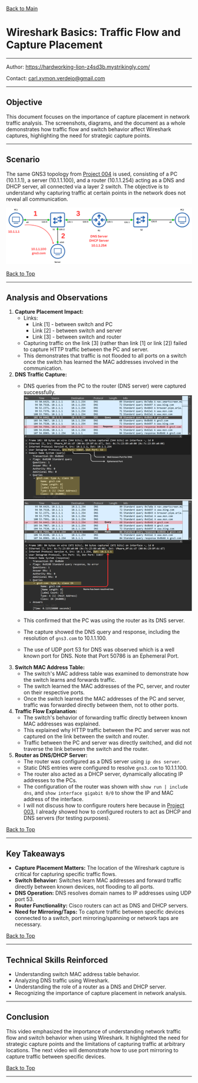 <a name="top"></a>
[Back to Main](https://github.com/caxylive/Net_Projects/tree/main/README.md)

# Wireshark Basics: Traffic Flow and Capture Placement

---

Author: https://hardworking-lion-z4sd3b.mystrikingly.com/

Contact: carl.xymon.verdejo@gmail.com

---

## Objective

This document focuses on the importance of capture placement in network traffic analysis. The screenshots, diagrams, and the document as a whole demonstrates how traffic flow and switch behavior affect Wireshark captures, highlighting the need for strategic capture points.

---

## Scenario

The same GNS3 topology from [Project 004](https://github.com/caxylive/Net_Projects/tree/main/projects/004%20-%20Wireshark%20Basics%20-%20Analyzing%20HTTP%20Traffic/README.md) is used, consisting of a PC (10.1.1.1), a server (10.1.1.100), and a router (10.1.1.254) acting as a DNS and DHCP server, all connected via a layer 2 switch. The objective is to understand why capturing traffic at certain points in the network does not reveal all communication.

![Network Topology Overview](screenshot/topology.png)

[Back to Top](#top)

---

## Analysis and Observations

1.  **Capture Placement Impact:**
    * Links:
       * Link [1] - between switch and PC
       * Link [2] - between switch and server
       * Link [3] - between switch and router
    * Capturing traffic on the link [3] (rather than link [1] or link [2]) failed to capture HTTP traffic between the PC and server.
    * This demonstrates that traffic is not flooded to all ports on a switch once the switch has learned the MAC addresses involved in the communication.
3.  **DNS Traffic Capture:**
    * DNS queries from the PC to the router (DNS server) were captured successfully.
    ![DNS Queries from PC to Router](screenshot/dns-query-pc-to-router.png)
    ![DNS Response from Router to PC](screenshot/dns-response-router-to-pc.png)
    * This confirmed that the PC was using the router as its DNS server. 
    * The capture showed the DNS query and response, including the resolution of `gns3.com` to 10.1.1.100.
    
    * The use of UDP port 53 for DNS was observed which is a well known port for DNS. Note that Port 50786 is an Ephemeral Port.
4.  **Switch MAC Address Table:**
    * The switch's MAC address table was examined to demonstrate how the switch learns and forwards traffic.
    * The switch learned the MAC addresses of the PC, server, and router on their respective ports.
    * Once the switch learned the MAC addresses of the PC and server, traffic was forwarded directly between them, not to other ports.
5.  **Traffic Flow Explanation:**
    * The switch's behavior of forwarding traffic directly between known MAC addresses was explained.
    * This explained why HTTP traffic between the PC and server was not captured on the link between the switch and router.
    * Traffic between the PC and server was directly switched, and did not traverse the link between the switch and the router.
6.  **Router as DNS/DHCP Server:**
    * The router was configured as a DNS server using `ip dns server`.
    * Static DNS entries were configured to resolve `gns3.com` to 10.1.1.100.
    * The router also acted as a DHCP server, dynamically allocating IP addresses to the PCs.
    * The configuration of the router was shown with `show run | include dns`, and `show interface gigabit 0/0` to show the IP and MAC address of the interface.
    * I will not discuss how to configure routers here because in [Project 003](https://github.com/caxylive/Net_Projects/blob/main/projects/003%20-%20Inter-Site%20Connectivity%20Using%20EIGRP%20in%20a%20Subnetted%20Network/README.md), I already showed how to configured routers to act as DHCP and DNS servers (for testing purposes).

[Back to Top](#top)

---

## Key Takeaways

* **Capture Placement Matters:** The location of the Wireshark capture is critical for capturing specific traffic flows.
* **Switch Behavior:** Switches learn MAC addresses and forward traffic directly between known devices, not flooding to all ports.
* **DNS Operation:** DNS resolves domain names to IP addresses using UDP port 53.
* **Router Functionality:** Cisco routers can act as DNS and DHCP servers.
* **Need for Mirroring/Taps:** To capture traffic between specific devices connected to a switch, port mirroring/spanning or network taps are necessary.

[Back to Top](#top)

---

## Technical Skills Reinforced

* Understanding switch MAC address table behavior.
* Analyzing DNS traffic using Wireshark.
* Understanding the role of a router as a DNS and DHCP server.
* Recognizing the importance of capture placement in network analysis.

---

## Conclusion

This video emphasized the importance of understanding network traffic flow and switch behavior when using Wireshark. It highlighted the need for strategic capture points and the limitations of capturing traffic at arbitrary locations. The next video will demonstrate how to use port mirroring to capture traffic between specific devices.

[Back to Top](#top)

---
